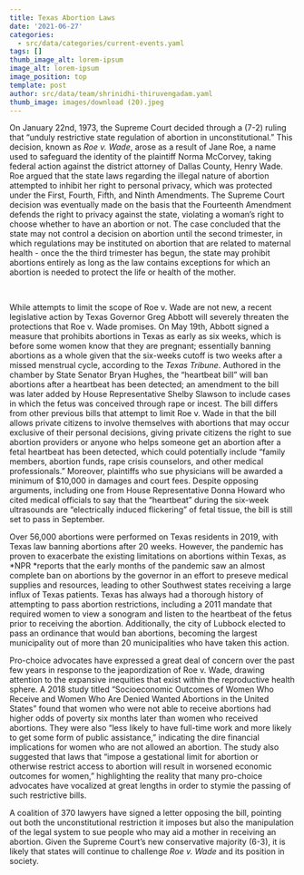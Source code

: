 ```yaml
---
title: Texas Abortion Laws
date: '2021-06-27'
categories:
  - src/data/categories/current-events.yaml
tags: []
thumb_image_alt: lorem-ipsum
image_alt: lorem-ipsum
image_position: top
template: post
author: src/data/team/shrinidhi-thiruvengadam.yaml
thumb_image: images/download (20).jpeg
---
```

On January 22nd, 1973, the Supreme Court decided through a (7-2) ruling that “unduly restrictive state regulation of abortion in unconstitutional.” This decision, known as *Roe v. Wade*, arose as a result of Jane Roe, a name used to safeguard the identity of the plaintiff Norma McCorvey, taking federal action against the district attorney of Dallas County, Henry Wade. Roe argued that the state laws regarding the illegal nature of abortion attempted to inhibit her right to personal privacy, which was protected under the First, Fourth, Fifth, and Ninth Amendments. The Supreme Court decision was eventually made on the basis that the Fourteenth Amendment defends the right to privacy against the state, violating a woman’s right to choose whether to have an abortion or not. The case concluded that the state may not control a decision on abortion until the second trimester, in which regulations may be instituted on abortion that are related to maternal health - once the the third trimester has begun, the state may prohibit abortions entirely as long as the law contains exceptions for which an abortion is needed to protect the life or health of the mother.  

 

While attempts to limit the scope of Roe v. Wade are not new, a recent legislative action by Texas Governor Greg Abbott will severely threaten the protections that Roe v. Wade promises. On May 19th, Abbott signed a measure that prohibits abortions in Texas as early as six weeks, which is before some women know that they are pregnant; essentially banning abortions as a whole given that the six-weeks cutoff is two weeks after a missed menstrual cycle, according to the *Texas Tribune*. Authored in the chamber by State Senator Bryan Hughes, the “heartbeat bill” will ban abortions after a heartbeat has been detected; an amendment to the bill was later added by House Representative Shelby Slawson to include cases in which the fetus was conceived through rape or incest. The bill differs from other previous bills that attempt to limit Roe v. Wade in that the bill allows private citizens to involve themselves with abortions that may occur exclusive of their personal decisions, giving private citizens the right to sue abortion providers or anyone who helps someone get an abortion after a fetal heartbeat has been detected, which could potentially include “family members, abortion funds, rape crisis counselors, and other medical professionals.” Moreover, plaintiffs who sue physicians will be awarded a minimum of $10,000 in damages and court fees. Despite opposing arguments, including one from House Representative Donna Howard who cited medical officials to say that the “heartbeat” during the six-week ultrasounds are “electrically induced flickering” of fetal tissue, the bill is still set to pass in September.

Over 56,000 abortions were performed on Texas residents in 2019, with Texas law banning abortions after 20 weeks. However, the pandemic has proven to exacerbate the existing limitations on abortions within Texas, as *NPR *reports that the early months of the pandemic saw an almost complete ban on abortions by the governor in an effort to preseve medical supplies and resources, leading to other Southwest states receiving a large influx of Texas patients. Texas has always had a thorough history of attempting to pass abortion restrictions, including a 2011 mandate that required women to view a sonogram and listen to the heartbeat of the fetus prior to receiving the abortion. Additionally, the city of Lubbock elected to pass an ordinance that would ban abortions, becoming the largest municipality out of more than 20 municipalities who have taken this action.  

Pro-choice advocates have expressed a great deal of concern over the past few years in response to the jeapordization of Roe v. Wade, drawing attention to the expansive inequities that exist within the reproductive health sphere. A 2018 study titled “Socioeconomic Outcomes of Women Who Receive and Women Who Are Denied Wanted Abortions in the United States” found that women who were not able to receive abortions had higher odds of poverty six months later than women who received abortions. They were also “less likely to have full-time work and more likely to get some form of public assistance,” indicating the dire financial implications for women who are not allowed an abortion. The study also suggested that laws that “impose a gestational limit for abortion or otherwise restrict access to abortion will result in worsened economic outcomes for women,” highlighting the reality that many pro-choice advocates have vocalized at great lengths in order to stymie the passing of such restrictive bills. 

A coalition of 370 lawyers have signed a letter opposing the bill, pointing out both the unconstitutional restriction it imposes but also the manipulation of the legal system to sue people who may aid a mother in receiving an abortion. Given the Supreme Court’s new conservative majority (6-3), it is likely that states will continue to challenge *Roe v. Wade* and its position in society. 
